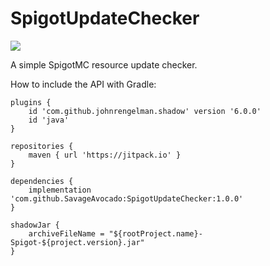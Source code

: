 # SpigotUpdateChecker

[![](https://jitpack.io/v/SavageAvocado/SpigotUpdateChecker.svg)](https://jitpack.io/#SavageAvocado/SpigotUpdateChecker)

A simple SpigotMC resource update checker.

How to include the API with Gradle:
```
plugins {
    id 'com.github.johnrengelman.shadow' version '6.0.0'
    id 'java'
}

repositories {
	maven { url 'https://jitpack.io' }
}

dependencies {
    implementation 'com.github.SavageAvocado:SpigotUpdateChecker:1.0.0'
}

shadowJar {
    archiveFileName = "${rootProject.name}-Spigot-${project.version}.jar"
}
```
